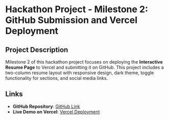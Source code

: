 # Hackathon Project - Milestone 2: GitHub Submission and Vercel Deployment

## Project Description

Milestone 2 of this hackathon project focuses on deploying the **Interactive Resume Page** to Vercel and submitting it on GitHub. This project includes a two-column resume layout with responsive design, dark theme, toggle functionality for sections, and social media links.

## Links

- **GitHub Repository**: [GitHub Link](https://github.com/Muhammad-Hassann/Resume_builder)
- **Live Demo on Vercel**: [Vercel Deployment](https://resume-builder-zeta-gray.vercel.app/)